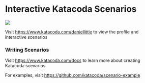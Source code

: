 # Interactive Katacoda Scenarios

[![](http://shields.katacoda.com/katacoda/daniellittle/count.svg)](https://www.katacoda.com/daniellittle "Get your profile on Katacoda.com")

Visit https://www.katacoda.com/daniellittle to view the profile and interactive scenarios

### Writing Scenarios
Visit https://www.katacoda.com/docs to learn more about creating Katacoda scenarios

For examples, visit https://github.com/katacoda/scenario-example
